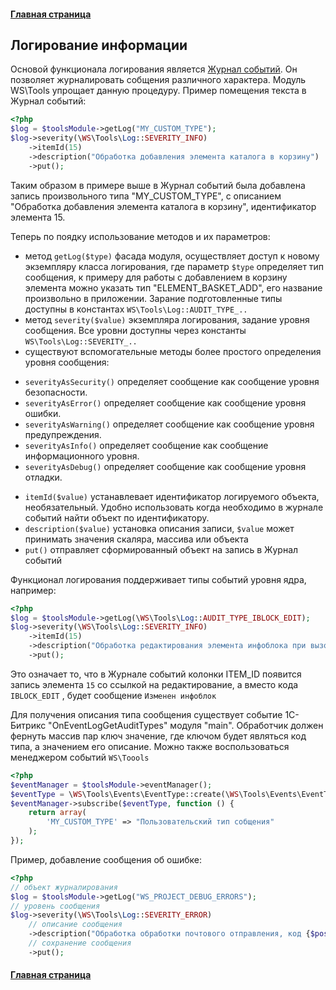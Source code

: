 #### [Главная страница](../README.md)

## Логирование информации
Основой функционала логирования является [Журнал событий](https://dev.1c-bitrix.ru/community/webdev/user/11948/blog/2647/). Он позволяет журналировать собщения различного характера.
Модуль WS\Tools упрощает данную процедуру.
Пример помещения текста в Журнал событий:

```php
<?php
$log = $toolsModule->getLog("MY_CUSTOM_TYPE");
$log->severity(\WS\Tools\Log::SEVERITY_INFO)
    ->itemId(15)
    ->description("Обработка добавления элемента каталога в корзину")
    ->put();
```

Таким образом в примере выше в Журнал событий была добавлена запись произвольного типа "MY_CUSTOM_TYPE", с описанием "Обработка добавления элемента каталога в корзину", идентификатор элемента 15.

Теперь по поядку использование методов и их параметров:

* метод `getLog($type)` фасада модуля, осуществляет доступ к новому экземпляру класса логирования, где параметр `$type` определяет тип сообщения, к примеру для работы с добавлением в корзину элемента можно указать тип "ELEMENT_BASKET_ADD", его название произвольно в приложении. Зарание подготовленные типы доступны в константах `WS\Tools\Log::AUDIT_TYPE_..`
* метод `severity($value)` экземпляра логирования, задание уровня сообщения. Все уровни доступны через константы `WS\Tools\Log::SEVERITY_..`
* существуют вспомогательные методы более простого определения уровня сообщения:
+ `severityAsSecurity()` определяет сообщение как сообщение уровня безопасности. 
+ `severityAsError()` определяет сообщение как сообщение уровня ошибки. 
+ `severityAsWarning()` определяет сообщение как сообщение уровня предупреждения. 
+ `severityAsInfo()` определяет сообщение как сообщение информационного уровня. 
+ `severityAsDebug()` определяет сообщение как сообщение уровня отладки.
* `itemId($value)` устанавлевает идентификатор логируемого объекта, необязательный. Удобно использовать когда необходимо в журнале событий найти объект по идентификатору.
* `description($value)` установка описания записи, `$value` может принимать значения скаляра, массива или объекта
* `put()` отправляет сформированный объект на запись в Журнал событий

Функционал логирования поддерживает типы событий уровня ядра, например:

```php
<?php
$log = $toolsModule->getLog(\WS\Tools\Log::AUDIT_TYPE_IBLOCK_EDIT);
$log->severity(\WS\Tools\Log::SEVERITY_INFO)
    ->itemId(15)
    ->description("Обработка редактирования элемента инфоблока при вызове некого компонента")
    ->put();
```

Это означает то, что в Журнале событий колонки ITEM_ID появится запись элемента `15` со ссылкой на редактирование, а вместо кода `IBLOCK_EDIT` , будет сообщение `Изменен инфоблок`

Для получения описания типа сообщения существует событие 1С-Битрикс "OnEventLogGetAuditTypes" модуля "main". Обработчик должен фернуть массив пар ключ значение, где ключом будет являться код типа, а значением его описание. Можно также воспользоваться менеджером событий `WS\Toools`

```php
<?php
$eventManager = $toolsModule->eventManager();
$eventType = \WS\Tools\Events\EventType::create(\WS\Tools\Events\EventType::MAIN_EVENT_LOG_GET_AUDIT_TYPES);
$eventManager->subscribe($eventType, function () {
    return array(
        'MY_CUSTOM_TYPE' => "Пользовательский тип собщения"
    );
});
```

Пример, добавление сообщения об ошибке:

```php
<?php
// объект журналирования
$log = $toolsModule->getLog("WS_PROJECT_DEBUG_ERRORS");
// уровень сообщения
$log->severity(\WS\Tools\Log::SEVERITY_ERROR)
    // описание сообщения
    ->description("Обработка обработки почтового отправления, код {$postCode}")
    // сохранение сообщения
    ->put();
```

#### [Главная страница](../README.md)
